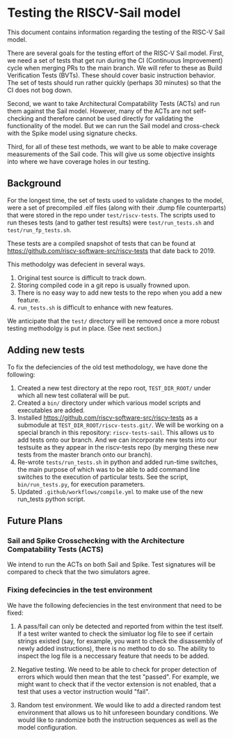 # Testing the RISCV-Sail model

This document contains information regarding the testing of the RISC-V
Sail model.

There are several goals for the testing effort of the RISC-V Sail model.
First, we need a set of tests that get run during the CI (Continuous Improvement)
cycle when merging PRs to the main branch.  We will refer to these as Build Verification Tests
(BVTs). These should cover basic instruction behavior.  The set of tests should run
rather quickly (perhaps 30 minutes) so that the CI does not bog down.

Second, we want to take Architectural Compatability Tests (ACTs) and run them
against the Sail model.  However, many of the ACTs are not self-checking and therefore
cannot be used directly for validating the functionality of the model.  But we can
run the Sail model and cross-check with the Spike model using signature checks.

Third,  for all of these test methods,  we want to be able to make coverage measurements
of the Sail code.  This will give us some objective insights into where we have coverage
holes in our testing.

## Background

For the longest time,  the set of tests used to validate changes to the
model,  were a set of precompiled .elf files (along with their .dump file counterparts)
that were stored in the repo under `test/riscv-tests`.  The scripts used to
run theses tests (and to gather test results) were `test/run_tests.sh` and
`test/run_fp_tests.sh`.

These tests are a compiled snapshot of tests that can be found at
https://github.com/riscv-software-src/riscv-tests
that date back to 2019.

This methodolgy was defecient in several ways.
1. Original test source is difficult to track down.
1. Storing compiled code in a git repo is usually frowned upon.
1. There is no easy way to add new tests to the repo when you add a new feature.
1. `run_tests.sh` is difficult to enhance with new features.

We anticipate that the `test/` directory will be removed once a more robust
testing methodolgy is put in place.  (See next section.)

## Adding new tests



To fix the defeciencies of the old test methodology,  we have done the
following:
1. Created a new test directory at the repo root, `TEST_DIR_ROOT/` under which
all new test collateral will be put.
1. Created a `bin/` directory under which various model scripts and executables
are added.
1. Installed https://github.com/riscv-software-src/riscv-tests as a submodule
at `TEST_DIR_ROOT/riscv-tests.git/`.  We will be working on  a special branch
in this repository: `riscv-tests-sail`.  This allows us to add tests onto our
branch.  And we can incorporate new tests into our testsuite as they appear
in the riscv-tests repo (by merging these new tests from the master branch
onto our branch).
1. Re-wrote `tests/run_tests.sh` in python and added run-time switches, the main
purpose of which was to be able to add command line switches to the execution of
particular tests. See the script, `bin/run_tests.py`, for execution parameters.
1. Updated `.github/workflows/compile.yml` to make use of the new run_tests python
script.



## Future Plans

### Sail and Spike Crosschecking with the Architecture Compatability Tests (ACTS)

We intend to run the ACTs on both Sail and Spike. Test signatures will be compared
to check that the two simulators agree.

### Fixing defecincies in the test environment

We have the following defeciencies in the test environment that need to be fixed:

1. A pass/fail can only be detected and reported from within the test itself.
If a test writer wanted to check the simluator log file to see
if certain strings existed (say, for example, you want to check the disassembly
of newly added instructions),  there is no method to do so.  The ability to
inspect the log file is a neccessary feature that needs to be added.

1. Negative testing. We need to be able to check for proper detection of errors
which would then mean that the test "passed".  For example,  we might want to check
that if the vector extension is not enabled, that a test that uses a vector instruction
would "fail".

1. Random test environment.  We would like to add a directed random test environment
that allows us to hit unforeseen boundary conditions.  We would like to randomize
both the instruction sequences as well as the model configuration.
